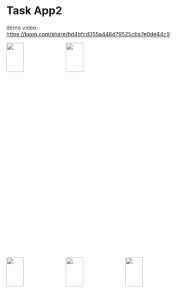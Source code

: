 # Task App2

demo video: https://loom.com/share/bd4bfcd055a446d79525cba7e0de44c9

<img width=30% height=14% src="https://user-images.githubusercontent.com/62088928/223339842-ec3eaaef-1af0-4339-bd43-338478b9123f.jpg">     <img width=30% height=14% src="https://user-images.githubusercontent.com/62088928/223339940-79e41372-f0d6-47e7-9260-27663e0e5186.jpg">


<img width=30% height=14% src="https://user-images.githubusercontent.com/62088928/223691683-53a4a2e2-6c87-445a-bc63-023572cc7973.jpg">   <img width=30% height=14% src="https://user-images.githubusercontent.com/62088928/223691774-a786a89a-a6d9-49b5-9f69-ff94602eb558.jpg">   <img width=30% height=14% src="https://user-images.githubusercontent.com/62088928/223340255-4f6ea35a-b5d1-4c83-a4bd-aa4b66dac930.jpg">
 
